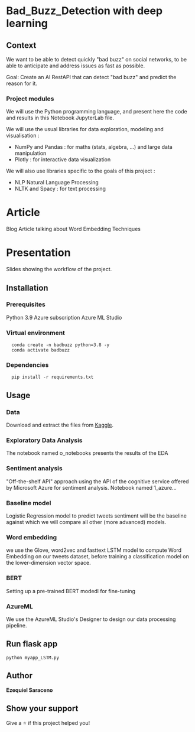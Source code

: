 # Bad_Buzz_Detection with deep learning

## Context
We want to be able to detect quickly "bad buzz" on social networks, to be able to anticipate and address issues as fast as possible. 

Goal: Create an AI RestAPI that can detect "bad buzz" and predict the reason for it.

### Project modules
We will use the Python programming language, and present here the code and results in this Notebook JupyterLab file.

We will use the usual libraries for data exploration, modeling and visualisation :

- NumPy and Pandas : for maths (stats, algebra, ...) and large data manipulation
- Plotly : for interactive data visualization

We will also use libraries specific to the goals of this project :

- NLP Natural Language Processing
- NLTK and Spacy : for text processing

# Article
Blog Article talking about Word Embedding Techniques

# Presentation
Slides showing the workflow of the project. 

## Installation
  ### Prerequisites
  Python 3.9
  Azure subscription
  Azure ML Studio
  
  ### Virtual environment
      
      conda create -n badbuzz python=3.8 -y
      conda activate badbuzz
      
  ### Dependencies    
      pip install -r requirements.txt
        
## Usage
  ### Data
  Download and extract the files from [Kaggle](https://www.kaggle.com/datasets/kazanova/sentiment140?select=training.1600000.processed.noemoticon.csv).

  ### Exploratory Data Analysis
  The notebook named o_notebooks presents the results of the EDA
      
  ### Sentiment analysis
  "Off-the-shelf API" approach using the API of the cognitive service offered by Microsoft Azure for sentiment analysis. Notebook named 1_azure...
      
  ### Baseline model
  Logistic Regression model to predict tweets sentiment will be the baseline against which we will compare all other (more advanced) models.
      
  ### Word embedding
   we use the Glove, word2vec and fasttext LSTM model to compute Word Embedding on our tweets dataset, before training a classification model on the lower-dimension vector space.
  
  ### BERT
  Setting up a pre-trained BERT modedl for fine-tuning
  
  ### AzureML
  We use the AzureML Studio's Designer to design our data processing pipeline.
  
  ## Run flask app
    python myapp_LSTM.py
   
      
 ## Author
 
 **Ezequiel Saraceno**
 
 ## Show your support

Give a ⭐️ if this project helped you!
 
